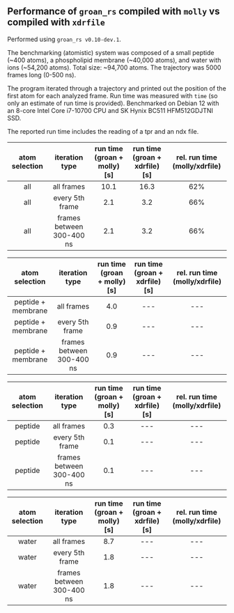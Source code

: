 ## Performance of `groan_rs` compiled with `molly` vs compiled with `xdrfile`

Performed using `groan_rs v0.10-dev.1`.

The benchmarking (atomistic) system was composed of a small peptide (~400 atoms), a phospholipid membrane (~40,000 atoms), and water with ions (~54,200 atoms). Total size: ~94,700 atoms.
The trajectory was 5000 frames long (0-500 ns).

The program iterated through a trajectory and printed out the position of the first atom for each analyzed frame.
Run time was measured with `time` (so only an estimate of run time is provided). Benchmarked on Debian 12 with an 8-core Intel Core i7-10700 CPU and SK Hynix BC511 HFM512GDJTNI SSD.

The reported run time includes the reading of a tpr and an ndx file.

|   atom selection   |       iteration type      | run time (groan + molly) [s] | run time (groan + xdrfile) [s] | rel. run time (molly/xdrfile) |
|:------------------:|:-------------------------:|:----------------------------:|:------------------------------:|:-----------------------------:|
|         all        |         all frames        |             10.1             |              16.3              |              62%              |
|         all        |      every 5th frame      |              2.1             |               3.2              |              66%              |
|         all        | frames between 300-400 ns |              2.1             |               3.2              |              66%              |

|   atom selection   |       iteration type      | run time (groan + molly) [s] | run time (groan + xdrfile) [s] | rel. run time (molly/xdrfile) |
|:------------------:|:-------------------------:|:----------------------------:|:------------------------------:|:-----------------------------:|
| peptide + membrane |         all frames        |              4.0             |               ---              |              ---              |
| peptide + membrane |      every 5th frame      |              0.9             |               ---              |              ---              |
| peptide + membrane | frames between 300-400 ns |              0.9             |               ---              |              ---              |

|   atom selection   |       iteration type      | run time (groan + molly) [s] | run time (groan + xdrfile) [s] | rel. run time (molly/xdrfile) |
|:------------------:|:-------------------------:|:----------------------------:|:------------------------------:|:-----------------------------:|
|       peptide      |         all frames        |              0.3             |               ---              |              ---              |
|       peptide      |      every 5th frame      |              0.1             |               ---              |              ---              |
|       peptide      | frames between 300-400 ns |              0.1             |               ---              |              ---              |

|   atom selection   |       iteration type      | run time (groan + molly) [s] | run time (groan + xdrfile) [s] | rel. run time (molly/xdrfile) |
|:------------------:|:-------------------------:|:----------------------------:|:------------------------------:|:-----------------------------:|
|        water       |         all frames        |              8.7             |               ---              |              ---              |
|        water       |      every 5th frame      |              1.8             |               ---              |              ---              |
|        water       | frames between 300-400 ns |              1.8             |               ---              |              ---              |
